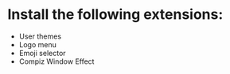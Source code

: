 # Install the following extensions:

- User themes
- Logo menu
- Emoji selector
- Compiz Window Effect


